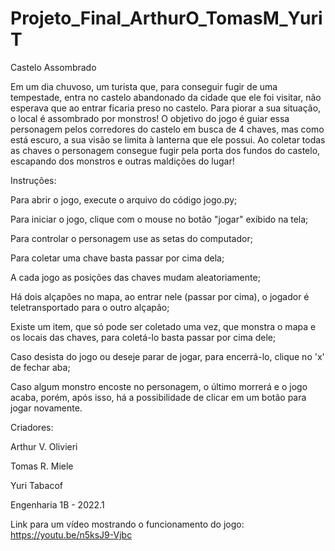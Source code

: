 # Projeto_Final_ArthurO_TomasM_YuriT

Castelo Assombrado

  Em um dia chuvoso, um turista que, para conseguir fugir de uma tempestade, entra no castelo abandonado da cidade que ele foi visitar, não esperava que ao entrar ficaria preso no castelo. Para piorar a sua situação, o local é assombrado por monstros! O objetivo do jogo é guiar essa personagem pelos corredores do castelo em busca de 4 chaves, mas como está escuro, a sua visão se limita à lanterna que ele possui. Ao coletar todas as chaves o personagem consegue fugir pela porta dos fundos do castelo, escapando dos monstros e outras maldições do lugar! 
  
  Instruções:
  
  Para abrir o jogo, execute o arquivo do código jogo.py;

  Para iniciar o jogo, clique com o mouse no botão "jogar" exibido na tela;

  Para controlar o personagem use as setas do computador;
    
  Para coletar uma chave basta passar por cima dela;
    
  A cada jogo as posições das chaves mudam aleatoriamente;
    
  Há dois alçapões no mapa, ao entrar nele (passar por cima), o jogador é teletransportado para o outro alçapão;
    
  Existe um item, que só pode ser coletado uma vez, que monstra o mapa e os locais das chaves, para coletá-lo basta passar por cima dele;
    
  Caso desista do jogo ou deseje parar de jogar, para encerrá-lo, clique no 'x' de fechar aba;
    
  Caso algum monstro encoste no personagem, o último morrerá e o jogo acaba, porém, após isso, há a possibilidade de clicar em um botão para jogar novamente.
    
  Criadores:
  
  Arthur V. Olivieri
    
   Tomas R. Miele
    
  Yuri Tabacof
    
  Engenharia 1B - 2022.1
    
  Link para um vídeo mostrando o funcionamento do jogo: https://youtu.be/n5ksJ9-Vjbc 
